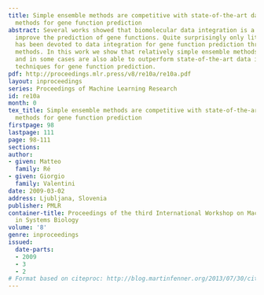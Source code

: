 ```yaml
---
title: Simple ensemble methods are competitive with state-of-the-art data integration
  methods for gene function prediction
abstract: Several works showed that biomolecular data integration is a key issue to
  improve the prediction of gene functions. Quite surprisingly only little attention
  has been devoted to data integration for gene function prediction through ensemble
  methods. In this work we show that relatively simple ensemble methods are competitive
  and in some cases are also able to outperform state-of-the-art data integration
  techniques for gene function prediction.
pdf: http://proceedings.mlr.press/v8/re10a/re10a.pdf
layout: inproceedings
series: Proceedings of Machine Learning Research
id: re10a
month: 0
tex_title: Simple ensemble methods are competitive with state-of-the-art data integration
  methods for gene function prediction
firstpage: 98
lastpage: 111
page: 98-111
sections: 
author:
- given: Matteo
  family: Ré
- given: Giorgio
  family: Valentini
date: 2009-03-02
address: Ljubljana, Slovenia
publisher: PMLR
container-title: Proceedings of the third International Workshop on Machine Learning
  in Systems Biology
volume: '8'
genre: inproceedings
issued:
  date-parts:
  - 2009
  - 3
  - 2
# Format based on citeproc: http://blog.martinfenner.org/2013/07/30/citeproc-yaml-for-bibliographies/
---
```

